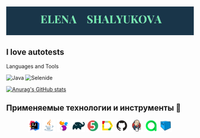 ![Header](assets/Безымянный.png)

## I love autotests

Languages and Tools

![Java](https://img.shields.io/badge/-Java-008?style=for-the-badge&logo=java&logoColor=00aaff)
![Selenide](https://img.shields.io/badge/-Selenide-008?style=for-the-badge&logo=flutter&logoColor=47C5FB)


[![Anurag's GitHub stats](https://github-readme-stats.vercel.app/api?username=aletcas&show_icons=true&theme=cobalt)](https://github.com/anuraghazra/github-readme-stats&count_private=true)

## Применяемые технологии и инструменты       :pushpin:

<p  align="center"

<code><img width="7%" title="IntelliJ IDEA" src="logo/Idea.svg"></code>
<code><img width="7%" title="Java" src="logo/Java.svg"></code>
<code><img width="7%" title="Selenide" src="logo/Selenide.svg"></code>
<code><img width="7%" title="Gradle" src="logo/Gradle.svg"></code>
<code><img width="7%" title="Junit5" src="logo/Junit5.svg"></code>
<code><img width="7%" title="Allure Report" src="logo/Allure.svg"></code>
<code><img width="7%" title="GitHub" src="logo/GitHub.svg"></code>
<code><img width="7%" title="Jenkins" src="logo/Jenkins.svg"></code>
<code><img width="7%" title="Allure TestOps" src="logo/Allure_TO.svg"></code>
<code><img width="7%" title="Selenoid" src="logo/Selenoid.svg"></code>
</p>
